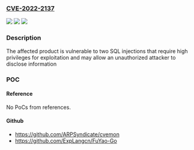 ### [CVE-2022-2137](https://cve.mitre.org/cgi-bin/cvename.cgi?name=CVE-2022-2137)
![](https://img.shields.io/static/v1?label=Product&message=iView&color=blue)
![](https://img.shields.io/static/v1?label=Version&message=n%2Fa&color=blue)
![](https://img.shields.io/static/v1?label=Vulnerability&message=CWE-89%20SQL%20Injection&color=brighgreen)

### Description

The affected product is vulnerable to two SQL injections that require high privileges for exploitation and may allow an unauthorized attacker to disclose information

### POC

#### Reference
No PoCs from references.

#### Github
- https://github.com/ARPSyndicate/cvemon
- https://github.com/ExpLangcn/FuYao-Go

